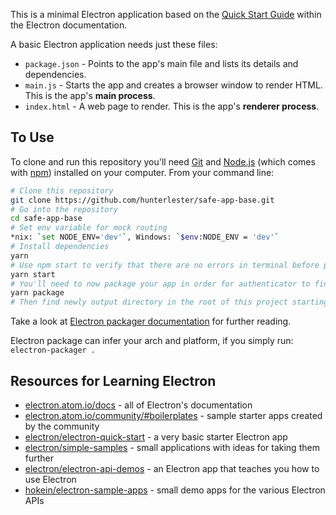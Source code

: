 This is a minimal Electron application based on the [Quick Start Guide](http://electron.atom.io/docs/tutorial/quick-start) within the Electron documentation.

A basic Electron application needs just these files:

- `package.json` - Points to the app's main file and lists its details and dependencies.
- `main.js` - Starts the app and creates a browser window to render HTML. This is the app's **main process**.
- `index.html` - A web page to render. This is the app's **renderer process**.

## To Use

To clone and run this repository you'll need [Git](https://git-scm.com) and [Node.js](https://nodejs.org/en/download/) (which comes with [npm](http://npmjs.com)) installed on your computer. From your command line:

```bash
# Clone this repository
git clone https://github.com/hunterlester/safe-app-base.git
# Go into the repository
cd safe-app-base
# Set env variable for mock routing
*nix: `set NODE_ENV='dev'`, Windows: `$env:NODE_ENV = 'dev'`
# Install dependencies
yarn
# Use npm start to verify that there are no errors in terminal before packaging
yarn start
# You'll need to now package your app in order for authenticator to find it in system registry
yarn package
# Then find newly output directory in the root of this project starting with `base-safe-app...` to find executable
```

Take a look at [Electron packager documentation](https://github.com/electron-userland/electron-packager) for further reading.

Electron package can infer your arch and platform, if you simply run:  
`electron-packager .`

## Resources for Learning Electron

- [electron.atom.io/docs](http://electron.atom.io/docs) - all of Electron's documentation
- [electron.atom.io/community/#boilerplates](http://electron.atom.io/community/#boilerplates) - sample starter apps created by the community
- [electron/electron-quick-start](https://github.com/electron/electron-quick-start) - a very basic starter Electron app
- [electron/simple-samples](https://github.com/electron/simple-samples) - small applications with ideas for taking them further
- [electron/electron-api-demos](https://github.com/electron/electron-api-demos) - an Electron app that teaches you how to use Electron
- [hokein/electron-sample-apps](https://github.com/hokein/electron-sample-apps) - small demo apps for the various Electron APIs
